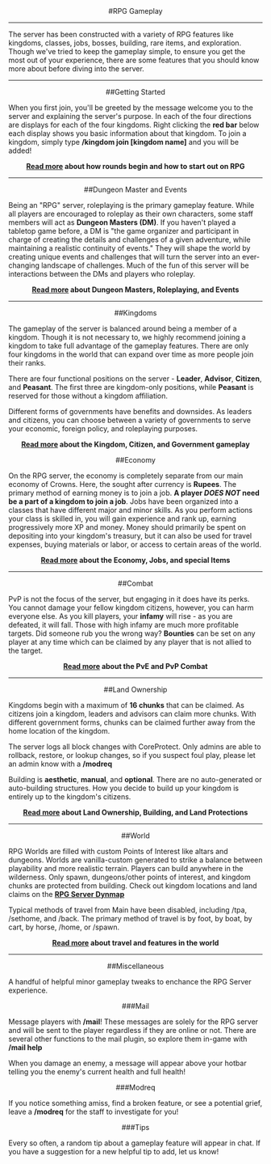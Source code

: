 ---
---
<html>
<head>
</head>
<body>
<div style="text-align: center;" markdown="1">
#RPG Gameplay
</div>

<hr>
<p>The server has been constructed with a variety of RPG features like kingdoms, classes, jobs, bosses, building, rare items, and exploration. Though we've tried to keep the gameplay simple, to ensure you get the most out of your experience, there are some features that you should know more about before diving into the server.</p>

<hr>
<a name="getting-started"></a>
<div style="text-align: center;" markdown="1">
##Getting Started
</div>

<p>When you first join, you'll be greeted by the message welcome you to the server and explaining the server's purpose. In each of the four directions are displays for each of the four kingdoms. Right clicking the <b>red bar</b> below each display shows you basic information about that kingdom. To join a kingdom, simply type <b>/kingdom join [kingdom name]</b> and you will be added!</p>

<center><p><b><a href="{{site.baseurl}}/rpg/newcomer">Read more</a> about how rounds begin and how to start out on RPG</b></p></center>


<hr>
<a name="dungeon-master-and-events"></a>
<div style="text-align: center;" markdown="1">
##Dungeon Master and Events
</div>

<p>Being an "RPG" server, roleplaying is the primary gameplay feature. While all players are encouraged to roleplay as their own characters, some staff members will act as <b>Dungeon Masters (DM)</b>. If you haven't played a tabletop game before, a DM is "the game organizer and participant in charge of creating the details and challenges of a given adventure, while maintaining a realistic continuity of events." They will shape the world by creating unique events and challenges that will turn the server into an ever-changing landscape of challenges. Much of the fun of this server will be interactions between the DMs and players who roleplay.</p>

<center><p><b><a href="{{site.baseurl}}/rpg/dm">Read more</a> about Dungeon Masters, Roleplaying, and Events</b></p></center>

<hr>
<a name="kingdoms"></a>
<div style="text-align: center;" markdown="1">
##Kingdoms
</div>

<p>The gameplay of the server is balanced around being a member of a kingdom. Though it is not necessary to, we highly recommend joining a kingdom to take full advantage of the gameplay features. There are only four kingdoms in the world that can expand over time as more people join their ranks.</p>

<p>There are four functional positions on the server - <b>Leader</b>, <b>Advisor</b>, <b>Citizen</b>, and <b>Peasant</b>. The first three are kingdom-only positions, while <b>Peasant</b> is reserved for those without a kingdom affiliation.</p>

<p>Different forms of governments have benefits and downsides. As leaders and citizens, you can choose between a variety of governments to serve your economic, foreign policy, and roleplaying purposes.</p>

<center><p><b><a href="{{site.baseurl}}/rpg/kingdoms">Read more</a> about the Kingdom, Citizen, and Government gameplay</b></p></center>

<a name="economy"></a>
<div style="text-align: center;" markdown="1">
##Economy
</div>

<p>On the RPG server, the economy is completely separate from our main economy of Crowns. Here, the sought after currency is <b>Rupees</b>. The primary method of earning money is to join a job. <b>A player <i>DOES NOT</i> need be a part of a kingdom to join a job</b>. Jobs have been organized into a classes that have different major and minor skills. As you perform actions your class is skilled in, you will gain experience and rank up, earning progressively more XP and money. Money should primarily be spent on depositing into your kingdom's treasury, but it can also be used for travel expenses, buying materials or labor, or access to certain areas of the world.</p>

<center><p><b><a href="{{site.baseurl}}/rpg/economy">Read more</a> about the Economy, Jobs, and special Items</b></p></center>

<hr>
<a name="combat"></a>
<div style="text-align: center;" markdown="1">
##Combat
</div>
<b></b>

<p>PvP is not the focus of the server, but engaging in it does have its perks. You cannot damage your fellow kingdom citizens, however, you can harm everyone else. As you kill players, your <b>infamy</b> will rise - as you are defeated, it will fall. Those with high infamy are much more profitable targets. Did someone rub you the wrong way? <b>Bounties</b> can be set on any player at any time which can be claimed by any player that is not allied to the target.</p>

<center><p><b><a href="{{site.baseurl}}/rpg/combat">Read more</a> about the PvE and PvP Combat</b></p></center>

<hr>
<a name="land"></a>
<div style="text-align: center;" markdown="1">
##Land Ownership
</div>

<p>Kingdoms begin with a maximum of <b>16 chunks</b> that can be claimed. As citizens join a kingdom, leaders and advisors can claim more chunks. With different government forms, chunks can be claimed further away from the home location of the kingdom.</p>

<p>The server logs all block changes with CoreProtect. Only admins are able to rollback, restore, or lookup changes, so if you suspect foul play, please let an admin know with a <b>/modreq</b></p>

<p>Building is <b>aesthetic</b>, <b>manual</b>, and <b>optional</b>. There are no auto-generated or auto-building structures. How you decide to build up your kingdom is entirely up to the kingdom's citizens.</p>

<center><p><b><a href="{{site.baseurl}}/rpg/land">Read more</a> about Land Ownership, Building, and Land Protections</b></p></center>

<hr>
<a name="world"></a>
<div style="text-align: center;" markdown="1">
##World
</div>

<p>RPG Worlds are filled with custom Points of Interest like altars and dungeons. Worlds are vanilla-custom generated to strike a balance between playability and more realistic terrain. Players can build anywhere in the wilderness. Only spawn, dungeons/other points of interest, and kingdom chunks are protected from building. Check out kingdom locations and land claims on the <a href="https://damnation.eu/rpgmap"><b>RPG Server Dynmap</b></a></p>

<p>Typical methods of travel from Main have been disabled, including /tpa, /sethome, and /back. The primary method of travel is by foot, by boat, by cart,  by horse, /home, or /spawn.</p>

<center><p><b><a href="{{site.baseurl}}/rpg/world">Read more</a> about travel and features in the world</b></p></center>


<hr>
<a name="miscellaneous"></a>
<div style="text-align: center;" markdown="1">
##Miscellaneous
</div>
<p>A handful of helpful minor gameplay tweaks to enchance the RPG Server experience.</p>
<div style="text-align: center;" markdown="1">
###Mail
</div>
<p>Message players with <b>/mail</b>! These messages are solely for the RPG server and will be sent to the player regardless if they are online or not. There are several other functions to the mail plugin, so explore them in-game with <b>/mail help</b></p>
<p>When you damage an enemy, a message will appear above your hotbar telling you the enemy's current health and full health!</p>
<div style="text-align: center;" markdown="1">
###Modreq
</div>
<p>If you notice something amiss, find a broken feature, or see a potential grief, leave a <b>/modreq</b> for the staff to investigate for you!</p>
<div style="text-align: center;" markdown="1">
###Tips
</div>
<p>Every so often, a random tip about a gameplay feature will appear in chat. If you have a suggestion for a new helpful tip to add, let us know!</p>
</body>
</html>

